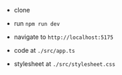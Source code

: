 - clone
- run `npm run dev`
- navigate to `http://localhost:5175`

- code at `./src/app.ts`
- stylesheet at `./src/stylesheet.css`
